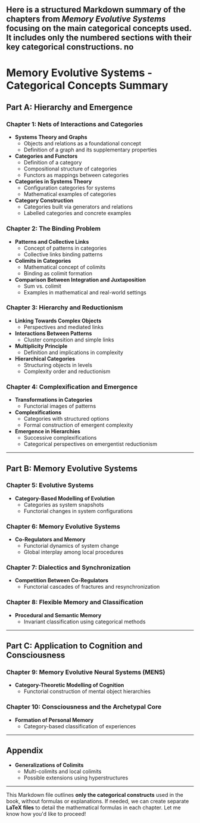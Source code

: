 Here is a structured **Markdown summary** of the chapters from *Memory Evolutive Systems* focusing on the **main categorical concepts** used. It includes only the numbered sections with their key categorical constructions.
no
---

# Memory Evolutive Systems - Categorical Concepts Summary

## Part A: Hierarchy and Emergence

### Chapter 1: Nets of Interactions and Categories
- **Systems Theory and Graphs**
  - Objects and relations as a foundational concept
  - Definition of a graph and its supplementary properties
- **Categories and Functors**
  - Definition of a category
  - Compositional structure of categories
  - Functors as mappings between categories
- **Categories in Systems Theory**
  - Configuration categories for systems
  - Mathematical examples of categories
- **Category Construction**
  - Categories built via generators and relations
  - Labelled categories and concrete examples

### Chapter 2: The Binding Problem
- **Patterns and Collective Links**
  - Concept of patterns in categories
  - Collective links binding patterns
- **Colimits in Categories**
  - Mathematical concept of colimits
  - Binding as colimit formation
- **Comparison Between Integration and Juxtaposition**
  - Sum vs. colimit
  - Examples in mathematical and real-world settings

### Chapter 3: Hierarchy and Reductionism
- **Linking Towards Complex Objects**
  - Perspectives and mediated links
- **Interactions Between Patterns**
  - Cluster composition and simple links
- **Multiplicity Principle**
  - Definition and implications in complexity
- **Hierarchical Categories**
  - Structuring objects in levels
  - Complexity order and reductionism

### Chapter 4: Complexification and Emergence
- **Transformations in Categories**
  - Functorial images of patterns
- **Complexifications**
  - Categories with structured options
  - Formal construction of emergent complexity
- **Emergence in Hierarchies**
  - Successive complexifications
  - Categorical perspectives on emergentist reductionism

---

## Part B: Memory Evolutive Systems

### Chapter 5: Evolutive Systems
- **Category-Based Modelling of Evolution**
  - Categories as system snapshots
  - Functorial changes in system configurations

### Chapter 6: Memory Evolutive Systems
- **Co-Regulators and Memory**
  - Functorial dynamics of system change
  - Global interplay among local procedures

### Chapter 7: Dialectics and Synchronization
- **Competition Between Co-Regulators**
  - Functorial cascades of fractures and resynchronization

### Chapter 8: Flexible Memory and Classification
- **Procedural and Semantic Memory**
  - Invariant classification using categorical methods

---

## Part C: Application to Cognition and Consciousness

### Chapter 9: Memory Evolutive Neural Systems (MENS)
- **Category-Theoretic Modelling of Cognition**
  - Functorial construction of mental object hierarchies

### Chapter 10: Consciousness and the Archetypal Core
- **Formation of Personal Memory**
  - Category-based classification of experiences

---

## Appendix
- **Generalizations of Colimits**
  - Multi-colimits and local colimits
  - Possible extensions using hyperstructures

---

This Markdown file outlines **only the categorical constructs** used in the book, without formulas or explanations. If needed, we can create separate **LaTeX files** to detail the mathematical formulas in each chapter. Let me know how you'd like to proceed!